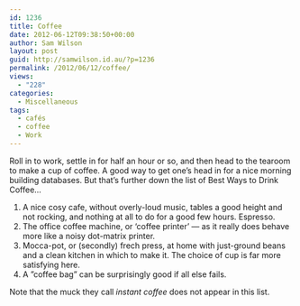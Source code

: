 ```yaml
---
id: 1236
title: Coffee
date: 2012-06-12T09:38:50+00:00
author: Sam Wilson
layout: post
guid: http://samwilson.id.au/?p=1236
permalink: /2012/06/12/coffee/
views:
  - "228"
categories:
  - Miscellaneous
tags:
  - cafés
  - coffee
  - Work
---
```

Roll in to work, settle in for half an hour or so, and then head to the tearoom to make a cup of coffee. A good way to get one’s head in for a nice morning building databases. But that’s further down the list of Best Ways to Drink Coffee…

  1. A nice cosy cafe, without overly-loud music, tables a good height and not rocking, and nothing at all to do for a good few hours. Espresso.
  2. The office coffee machine, or ‘coffee printer’ — as it really does behave more like a noisy dot-matrix printer.
  3. Mocca-pot, or (secondly) frech press, at home with just-ground beans and a clean kitchen in which to make it. The choice of cup is far more satisfying here.
  4. A &#8221;coffee bag&#8221; can be surprisingly good if all else fails.

Note that the muck they call _instant coffee_ does not appear in this list.